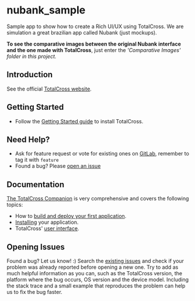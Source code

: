 # nubank_sample
Sample app to show how to create a Rich UI/UX using TotalCross. We are simulation a great brazilian app called Nubank (just mockups).

**To see the comparative images between the original Nubank interface and the one made with TotalCross**, just enter the *'Comparative Images' folder in this project.*
## Introduction

See the official [TotalCross website](http://www.totalcross.com).

## Getting Started

- Follow the [Getting Started guide](http://www.totalcross.com/documentation/gettingstarted.html) to install TotalCross.

## Need Help?

- Ask for feature request or vote for existing ones on [GitLab](https://gitlab.com/totalcross/TotalCross/issues), remember to tag it with `feature`
- Found a bug? Please [open an issue](#opening-issues)

## Documentation

[The TotalCross Companion](http://www.totalcross.com/documentation/companion.html) is very comprehensive and covers the following topics:
- How to [build and deploy your first application](http://www.totalcross.com/documentation/companion.html#toc-Chapter-3).
- [Installing](http://www.totalcross.com/documentation/companion.html#toc-Chapter-6) your application.
- TotalCross' [user interface](http://www.totalcross.com/documentation/companion.html#toc-Part-II).

## Opening Issues

Found a bug? Let us know! :)
Search the [existing issues](https://gitlab.com/totalcross/TotalCross/issues) and check if your problem was already reported before opening a new one. Try to add as much helpful information as you can, such as the TotalCross version, the platform where the bug occurs, OS version and the device model. Including the stack trace and a small example that reproduces the problem can help us to fix the bug faster.
